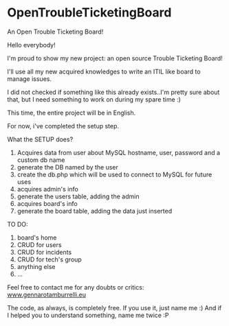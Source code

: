 # OpenTroubleTicketingBoard
An Open Trouble Ticketing Board!

Hello everybody!

I'm proud to show my new project: an open source Trouble Ticketing Board!

I'll use all my new acquired knowledges to write an ITIL like board to manage issues. 

I did not checked if something like this already exists..I'm pretty sure about that, 
but I need something to work on during my spare time :)

This time, the entire project will be in English.

For now, i've completed the setup step.

What the SETUP does?

1) Acquires data from user about MySQL hostname, user, password and a custom db name
2) generate the DB named by the user
3) create the db.php which will be used to connect to MySQL for future uses
4) acquires admin's info
5) generate the users table, adding the admin
6) acquires board's info 
6) generate the board table, adding the data just inserted

TO DO:
1) board's home
2) CRUD for users
3) CRUD for incidents
4) CRUD for tech's group
5) anything else
6) ...

Feel free to contact me for any doubts or critics: www.gennarotamburrelli.eu

The code, as always, is completely free. If you use it, just name me :)
And if I helped you to understand something, name me twice :P



